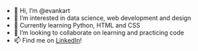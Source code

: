 - 👋 Hi, I’m @evankart
- 👀 I’m interested in data science, web development and design
- 🌱 Currently learning Python, HTML and CSS
- 💞️ I’m looking to collaborate on learning and practicing code
- 📫 Find me on <a href="https://www.linkedin.com/in/evan-kartheiser/">LinkedIn</a>!

<!-- evankart/evankart is a ✨ special ✨ repository because its `README.md` (this file) appears on your GitHub profile.
You can click the Preview link to take a look at your changes.
--->
